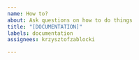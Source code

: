 ```yaml
---
name: How to?
about: Ask questions on how to do things
title: "[DOCUMENTATION]"
labels: documentation
assignees: krzysztofzablocki

---
```



